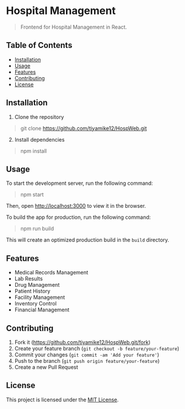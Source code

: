 # Hospital Management 

> Frontend for Hospital Management in React.

## Table of Contents

- [Installation](#installation)
- [Usage](#usage)
- [Features](#features)
- [Contributing](#contributing)
- [License](#license)

## Installation

1. Clone the repository
> git clone https://github.com/tiyamike12/HospWeb.git

2. Install dependencies
> npm install

## Usage

To start the development server, run the following command:

> npm start

Then, open [http://localhost:3000](http://localhost:3000) to view it in the browser.

To build the app for production, run the following command:

> npm run build

This will create an optimized production build in the `build` directory.

## Features

- Medical Records Management
- Lab Results
- Drug Management
- Patient History
- Facility Management
- Inventory Control
- Financial Management

## Contributing

1. Fork it (<https://github.com/tiyamike12/HospWeb.git/fork>)
2. Create your feature branch (`git checkout -b feature/your-feature`)
3. Commit your changes (`git commit -am 'Add your feature'`)
4. Push to the branch (`git push origin feature/your-feature`)
5. Create a new Pull Request

## License

This project is licensed under the [MIT License](https://opensource.org/licenses/MIT).




